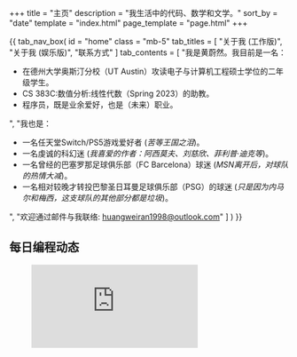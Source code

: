 +++
title = "主页"
description = "我生活中的代码、数学和文学。"
sort_by = "date"
template = "index.html"
page_template = "page.html"
+++


{{ tab_nav_box(
        id = "home"
        class = "mb-5"
        tab_titles = [
            "关于我 (工作版)",
            "关于我 (娱乐版)",
            "联系方式"
        ]
        tab_contents = [
            "我是黄蔚然。我目前是一名：
            <ul>
              <li>在德州大学奥斯汀分校（UT Austin）攻读电子与计算机工程硕士学位的二年级学生。</li>
              <li>CS 383C:数值分析:线性代数（Spring 2023）的助教。</li>
              <li>程序员，既是业余爱好，也是（未来）职业。</li>
            </ul>",
            "我也是：
            <ul>
              <li>一名任天堂Switch/PS5游戏爱好者 (<em>苦等王国之泪</em>)。</li>
              <li>一名虔诚的科幻迷 (<em>我喜爱的作者：阿西莫夫、刘慈欣、菲利普·迪克等</em>)。</li>
              <li>一名曾经的巴塞罗那足球俱乐部（FC Barcelona）球迷 (<em>MSN离开后，对球队的热情大减</em>)。 </li>
              <li>一名相对较晚才转投巴黎圣日耳曼足球俱乐部（PSG）的球迷 (<em>只是因为内马尔和梅西，这支球队的其他部分都是垃圾</em>)。</li>
            </ul>",
            "欢迎通过邮件与我联络: <a href='mailto:huangweiran1998@outlook.com'>huangweiran1998@outlook.com</a>"
        ]
    )
}}

## 每日编程动态

<figure><embed src="https://wakatime.com/share/@c2b10ff7-0b0f-409e-a083-aada74b2744c/5d2d5541-f180-4a09-b9a9-eae55090bcbc.svg"></embed></figure>


